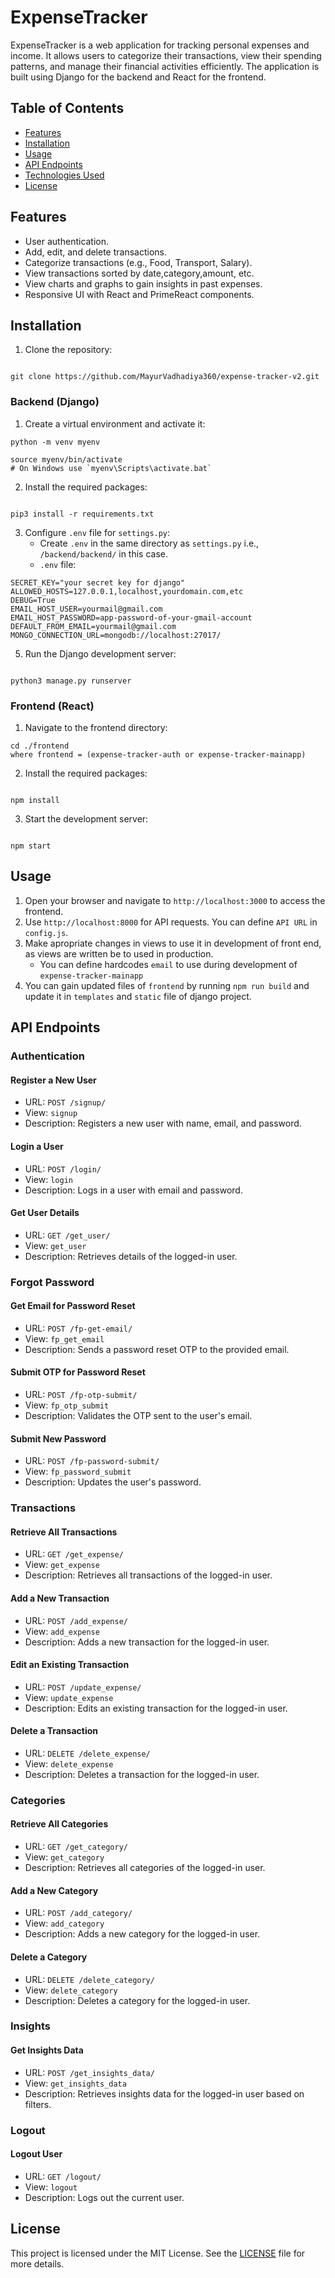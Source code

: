 # ExpenseTracker
ExpenseTracker is a web application for tracking personal expenses and income. It allows users to categorize their transactions, view their spending patterns, and manage their financial activities efficiently. The application is built using Django for the backend and React for the frontend.

## Table of Contents
- [Features](#features)
- [Installation](#installation)
- [Usage](#usage)
- [API Endpoints](#API-Endpoints)
- [Technologies Used](#Technologies-Used)
- [License](#License)

## Features
- User authentication.
- Add, edit, and delete transactions.
- Categorize transactions (e.g., Food, Transport, Salary).
- View transactions sorted by date,category,amount, etc.
- View charts and graphs to gain insights in past expenses.
- Responsive UI with React and PrimeReact components.

## Installation
1. Clone the repository:
```

git clone https://github.com/MayurVadhadiya360/expense-tracker-v2.git
```
### Backend (Django)
1. Create a virtual environment and activate it:
```
python -m venv myenv

source myenv/bin/activate
# On Windows use `myenv\Scripts\activate.bat`
```
2. Install the required packages:
```

pip3 install -r requirements.txt
```
3. Configure `.env` file for `settings.py`:
    - Create `.env` in the same directory as `settings.py` i.e., `/backend/backend/` in this case.
    - `.env` file:
```
SECRET_KEY="your secret key for django"
ALLOWED_HOSTS=127.0.0.1,localhost,yourdomain.com,etc
DEBUG=True
EMAIL_HOST_USER=yourmail@gmail.com
EMAIL_HOST_PASSWORD=app-password-of-your-gmail-account
DEFAULT_FROM_EMAIL=yourmail@gmail.com
MONGO_CONNECTION_URL=mongodb://localhost:27017/
```
5. Run the Django development server:
```

python3 manage.py runserver
```

### Frontend (React)
  1. Navigate to the frontend directory:
```
cd ./frontend
where frontend = (expense-tracker-auth or expense-tracker-mainapp)
```
2. Install the required packages:
```

npm install
```
3. Start the development server:
```

npm start
```

## Usage
1. Open your browser and navigate to `http://localhost:3000` to access the frontend.
2. Use `http://localhost:8000` for API requests. You can define `API URL` in `config.js`.
3. Make apropriate changes in views to use it in development of front end, as views are written be to used in production.
    - You can define hardcodes `email` to use during development of `expense-tracker-mainapp`
4. You can gain updated files of `frontend` by running `npm run build` and update it in `templates` and `static` file of django project.

## API Endpoints
### Authentication
#### Register a New User
- URL: `POST /signup/`
- View: `signup`
- Description: Registers a new user with name, email, and password.

#### Login a User
- URL: `POST /login/`
- View: `login`
- Description: Logs in a user with email and password.

#### Get User Details
- URL: `GET /get_user/`
- View: `get_user`
- Description: Retrieves details of the logged-in user.

### Forgot Password
#### Get Email for Password Reset
- URL: `POST /fp-get-email/`
- View: `fp_get_email`
- Description: Sends a password reset OTP to the provided email.

#### Submit OTP for Password Reset
- URL: `POST /fp-otp-submit/`
- View: `fp_otp_submit`
- Description: Validates the OTP sent to the user's email.

#### Submit New Password
- URL: `POST /fp-password-submit/`
- View: `fp_password_submit`
- Description: Updates the user's password.

### Transactions
#### Retrieve All Transactions
- URL: `GET /get_expense/`
- View: `get_expense`
- Description: Retrieves all transactions of the logged-in user.

#### Add a New Transaction
- URL: `POST /add_expense/`
- View: `add_expense`
- Description: Adds a new transaction for the logged-in user.

#### Edit an Existing Transaction
- URL: `POST /update_expense/`
- View: `update_expense`
- Description: Edits an existing transaction for the logged-in user.

#### Delete a Transaction
- URL: `DELETE /delete_expense/`
- View: `delete_expense`
- Description: Deletes a transaction for the logged-in user.

### Categories
#### Retrieve All Categories
- URL: `GET /get_category/`
- View: `get_category`
- Description: Retrieves all categories of the logged-in user.

#### Add a New Category
- URL: `POST /add_category/`
- View: `add_category`
- Description: Adds a new category for the logged-in user.

#### Delete a Category
- URL: `DELETE /delete_category/`
- View: `delete_category`
- Description: Deletes a category for the logged-in user.

### Insights
#### Get Insights Data
- URL: `POST /get_insights_data/`
- View: `get_insights_data`
- Description: Retrieves insights data for the logged-in user based on filters.

### Logout
#### Logout User
- URL: `GET /logout/`
- View: `logout`
- Description: Logs out the current user.

## License
This project is licensed under the MIT License. See the [LICENSE](https://github.com/MayurVadhadiya360/expense-tracker-v2/blob/main/LICENSE) file for more details.
